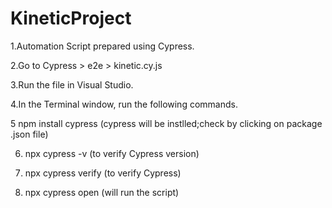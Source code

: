 # KineticProject 
1.Automation Script prepared using Cypress.

2.Go to Cypress > e2e > kinetic.cy.js

3.Run the file in Visual Studio.

4.In the Terminal window, run the following commands. 

5  npm install cypress (cypress will be instlled;check by clicking on package .json file)

6. npx cypress -v (to verify Cypress version)
   
7. npx cypress verify (to verify Cypress)
   
8. npx cypress open  (will run the script)
